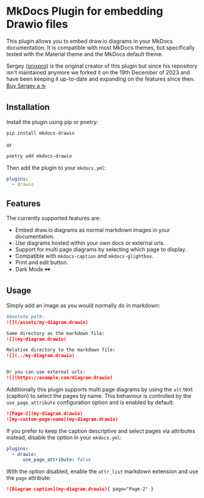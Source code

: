 # MkDocs Plugin for embedding Drawio files

This plugin allows you to embed draw.io diagrams in your MkDocs documentation. It is compatible with most MkDocs themes, but specifically tested with the Material theme and the MkDocs default theme.

Sergey ([onixpro](https://github.com/onixpro)) is the original creator of this plugin but since his repository isn't maintained anymore we forked it on the 19th December of 2023 and have been keeping it up-to-date and expanding on the features since then.
[Buy Sergey a ☕](https://www.buymeacoffee.com/SergeyLukin)

## Installation

Install the plugin using pip or poetry:

```bash
pip install mkdocs-drawio
```

or

```bash
poetry add mkdocs-drawio
```

Then add the plugin to your `mkdocs.yml`:

```yaml
plugins:
  - drawio
```

## Features

The currently supported features are:

* Embed draw.io diagrams as normal markdown images in your documentation.
* Use diagrams hosted within your own docs or external urls.
* Support for multi page diagrams by selecting which page to display.
* Compatible with `mkdocs-caption` and `mkdocs-glightbox`.
* Print and edit button.
* Dark Mode 🕶️

## Usage


Simply add an image as you would normally do in markdown:

```markdown
Absolute path:
![](/assets/my-diagram.drawio)

Same directory as the markdown file:
![](my-diagram.drawio)

Relative directory to the markdown file:
![](../my-diagram.drawio)


Or you can use external urls:
![](https://example.com/diagram.drawio)
```

Additionally this plugin supports multi page diagrams by using the `alt` text (caption) to select the pages by name. This behaviour is controlled by the `use_page_attribute` configuration option and is enabled by default:

```markdown
![Page-2](my-diagram.drawio)
![my-custom-page-name](my-diagram.drawio)
```

If you prefer to keep the caption descriptive and select pages via attributes instead, disable the option in your `mkdocs.yml`:

```yaml
plugins:
  - drawio:
      use_page_attribute: false
```

With the option disabled, enable the `attr_list` markdown extension and use the `page` attribute:

```markdown
![Diagram caption](my-diagram.drawio){ page="Page-2" }
```
